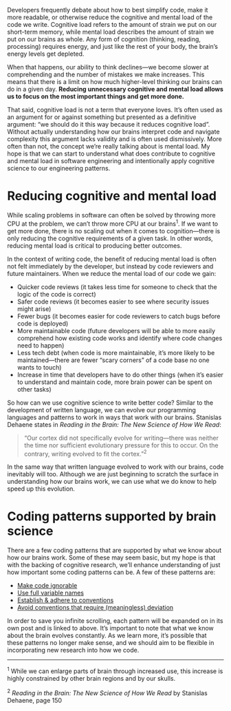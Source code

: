 Developers frequently debate about how to best simplify code, make it more readable, or otherwise reduce the cognitive and mental load of the code we write. Cognitive load refers to the amount of strain we put on our short-term memory, while mental load describes the amount of strain we put on our brains as whole. Any form of cognition (thinking, reading, processing) requires energy, and just like the rest of your body, the brain’s energy levels get depleted.



When that happens, our ability to think declines&mdash;we become slower at comprehending and the number of mistakes we make increases. This means that there is a limit on how much higher-level thinking our brains can do in a given day. **Reducing unnecessary cognitive and mental load allows us to focus on the most important things and get more done.**

That said, cognitive load is not a term that everyone loves. It’s often used as an argument for or against something but presented as a definitive argument: “we should do it this way because it reduces cognitive load”. Without actually understanding how our brains interpret code and navigate complexity this argument lacks validity and is often used dismissively. More often than not, the concept we’re really talking about is mental load. My hope is that we can start to understand what does contribute to cognitive and mental load in software engineering and intentionally apply cognitive science to our engineering patterns.

# Reducing cognitive and mental load

While scaling problems in software can often be solved by throwing more CPU at the problem, we can’t throw more CPU at our brains<sup>1</sup>. If we want to get more done, there is no scaling out when it comes to cognition&mdash;there is only reducing the cognitive requirements of a given task. In other words, reducing mental load is critical to producing better outcomes.

In the context of writing code, the benefit of reducing mental load is often not felt immediately by the developer, but instead by code reviewers and future maintainers. When we reduce the mental load of our code we gain:

- Quicker code reviews (it takes less time for someone to check that the logic of the code is correct)
- Safer code reviews (it becomes easier to see where security issues might arise)
- Fewer bugs (it becomes easier for code reviewers to catch bugs before code is deployed)
- More maintainable code (future developers will be able to more easily comprehend how existing code works and identify where code changes need to happen)
- Less tech debt (when code is more maintainable, it’s more likely to be maintained&mdash;there are fewer “scary corners” of a code base no one wants to touch)
- Increase in time that developers have to do other things (when it’s easier to understand and maintain code, more brain power can be spent on other tasks)

So how can we use cognitive science to write better code? Similar to the development of written language, we can evolve our programming languages and patterns to work in ways that work with our brains. Stanislas Dehaene states in *Reading in the Brain: The New Science of How We Read*:

> “Our cortex did not specifically evolve for writing—there was neither the time nor sufficient evolutionary pressure for this to occur. On the contrary, writing evolved to fit the cortex.”<sup>2</sup>

In the same way that written language evolved to work with our brains, code inevitably will too. Although we are just beginning to scratch the surface in understanding how our brains work, we can use what we do know to help speed up this evolution.

# Coding patterns supported by brain science

There are a few coding patterns that are supported by what we know about how our brains work. Some of these may seem basic, but my hope is that with the backing of cognitive research, we’ll enhance understanding of just how important some coding patterns can be. A few of these patterns are:

- [Make code ignorable](/posts/make-code-ignorable)
- [Use full variable names](/posts/always-use-full-variable-names)
- [Establish & adhere to conventions](/posts/establish-and-adhere-to-conventions)
- [Avoid conventions that require (meaningless) deviation](/posts/avoid-conventions-that-require-meaningless-deviation)

In order to save you infinite scrolling, each pattern will be expanded on in its own post and is linked to above. It’s important to note that what we know about the brain evolves constantly. As we learn more, it’s possible that these patterns no longer make sense, and we should aim to be flexible in incorporating new research into how we code.

---

<sup>1</sup> While we can enlarge parts of brain through increased use, this increase is highly constrained by other brain regions and by our skulls.

<sup>2</sup> *Reading in the Brain: The New Science of How We Read* by Stanislas Dehaene, page 150
